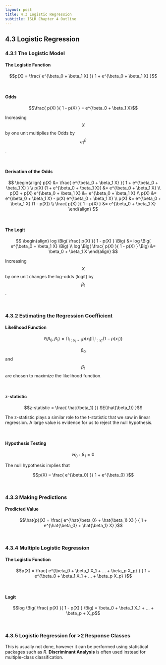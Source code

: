 ```yaml
---
layout: post
title: 4.3 Logistic Regression
subtitle: ISLR Chapter 4 Outline
---
```

## 4.3 Logistic Regression

### 4.3.1 The Logistic Model

#### The Logistic Function

$$p(X) = \frac{ e^{\beta_0 + \beta_1 X} }{ 1 + e^{\beta_0 + \beta_1 X} }$$

<br/>

#### Odds

$$\frac{ p(X) }{ 1 - p(X) } = e^{\beta_0 + \beta_1 X}$$

Increasing $$X$$ by one unit multiplies the Odds by $$e^\beta_1$$.

<br/>

#### Derivation of the Odds

$$
\begin{align}
p(X) &= \frac{ e^{\beta_0 + \beta_1 X} }{ 1 + e^{\beta_0 + \beta_1 X} } \\
p(X) (1 + e^{\beta_0 + \beta_1 X}) &= e^{\beta_0 + \beta_1 X}   \\
p(X) + p(X) e^{\beta_0 + \beta_1 X} &= e^{\beta_0 + \beta_1 X}  \\
p(X) &= e^{\beta_0 + \beta_1 X} - p(X) e^{\beta_0 + \beta_1 X}  \\
p(X) &= e^{\beta_0 + \beta_1 X} (1 - p(X))  \\
\frac{ p(X) }{ 1 - p(X) } &= e^{\beta_0 + \beta_1 X}
\end{align}
$$

<br/>

#### The Logit

$$
\begin{align}
log \Big( \frac{ p(X) }{ 1 - p(X) } \Big) &= log \Big( 
                                                 e^{\beta_0 + \beta_1 X}
                                                 \Big)  \\
log \Big( \frac{ p(X) }{ 1 - p(X) } \Big) &= \beta_0 + \beta_1 X
\end{align}
$$

Increasing $$X$$ by one unit changes the log-odds (logit) by $$\beta_1$$.

<br/>

### 4.3.2 Estimating the Regression Coefficient

#### Likelihood Function

$$\ell(\beta_0, \beta_1) = \prod_{i:y_i = 1} p(x_i) 
                           \prod_{i^\prime:y_{i^\prime}} (1 - p(x_{i^\prime}))$$

$$\beta_0$$ and $$\beta_1$$ are chosen to maximize the likelihood function.

<br/>

#### z-statistic

$$z-statistic = \frac{ \hat{\beta_1} }{ SE(\hat{\beta_1}) }$$

The z-statistic plays a similar role to the t-statistic that we saw in linear
regression. A large value is evidence for us to reject the null hypothesis.

<br/>

#### Hypothesis Testing

$$H_0: \beta_1 = 0$$

The null hypothesis implies that

$$p(X) = \frac{ e^{\beta_0} }{ 1 + e^{\beta_0} }$$

<br/>

### 4.3.3 Making Predictions

#### Predicted Value

$$\hat{p}(X) = \frac{ e^{\hat{\beta_0} + \hat{\beta_1} X} }
                    { 1 + e^{\hat{\beta_0} + \hat{\beta_1} X} }$$

<br/>

### 4.3.4 Multiple Logistic Regression

#### The Logistic Function
$$p(X) = \frac{ e^{\beta_0 + \beta_1 X_1 + ... + \beta_p X_p} }
              { 1 + e^{\beta_0 + \beta_1 X_1 + ... + \beta_p X_p} }$$

<br/>

#### Logit

$$log \Big( \frac{ p(X) }{ 1 - p(X) } \Big) = \beta_0 + \beta_1 X_1 + ... + 
                                              \beta_p + X_p$$

<br/>

### 4.3.5 Logistic Regression for >2 Response Classes

This is usually not done, however it can be performed using statistical
packages such as *R*. **Discriminant Analysis** is often used instead for
multiple-class classification.
